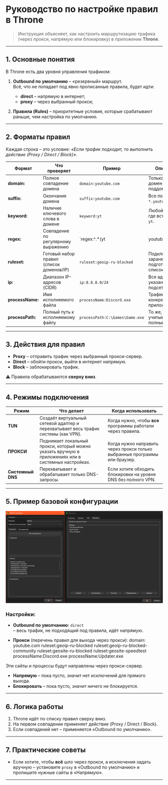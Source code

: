 # Руководство по настройке правил в Throne

> Инструкция объясняет, как настроить маршрутизацию трафика (через прокси, напрямую или блокировку) в приложении **Throne**.

---

## 1. Основные понятия

В Throne есть два уровня управления трафиком:

1. **Outbound по умолчанию** – «резервный» маршрут.  
   Всё, что не попадает под явно прописанные правила, будет идти:
   * **direct** – напрямую в интернет;
   * **proxy** – через выбранный прокси;
     
2. **Правила (Rules)** – приоритетные условия, которые срабатывают раньше, чем настройка по умолчанию.

---

## 2. Форматы правил

Каждая строка – это условие: *«Если трафик подходит, то выполнить действие (Proxy / Direct / Block)»*.

| Формат            | Что проверяет                              | Пример                           | Описание |
|--------------------|--------------------------------------------|------------------------------------|---------|
| **domain:**        | Полное совпадение домена                  | `domain:youtube.com`              | Только точный домен без поддоменов. |
| **suffix:**        | Окончание домена                           | `suffix:youtube.com`              | Все поддомены `*.youtube.com`. |
| **keyword:**       | Наличие ключевого слова в домене          | `keyword:yt`                      | Любой домен, где встречается `yt`. |
| **regex:**         | Совпадение по регулярному выражению        | `regex:^.*(yt|youtube)\.com$`     | Гибкая проверка (требуются знания RegExp). |
| **ruleset:**       | Готовый набор правил (список доменов/IP)   | `ruleset:geoip-ru-blocked`        | Подключает заранее подготовленный список. |
| **ip:**            | Диапазон IP-адресов (CIDR)                 | `ip:8.8.8.0/24`                   | Все адреса указанной подсети. |
| **processName:**   | Имя исполняемого файла                     | `processName:Discord.exe`         | Трафик конкретного приложения. |
| **processPath:**   | Полный путь к исполняемому файлу           | `processPath:C:\Games\Game.exe`   | То же, но учитывается полный путь.

---

## 3. Действия для правил

* **Proxy** – отправить трафик через выбранный прокси-сервер.
* **Direct** – обойти прокси, выйти в интернет напрямую.
* **Block** – заблокировать трафик.

⚠️ Правила обрабатываются **сверху вниз**.

---

## 4. Режимы подключения

| Режим          | Что делает | Когда использовать |
|-----------------|-----------|--------------------|
| **TUN**        | Создаёт виртуальный сетевой адаптер и перехватывает весь трафик системы (как VPN). | Когда нужно, чтобы **все** программы работали через правила. |
| **ПРОКСИ**     | Поднимает локальный прокси, который можно указать вручную в приложениях или в системных настройках. | Когда нужно направить через прокси только выбранные программы или браузер. |
| **Системный DNS** | Перехватывает и обрабатывает только DNS-запросы. | Если хотите обходить блокировки на уровне DNS без полного VPN. |

---

## 5. Пример базовой конфигурации

![Скрин настроек](image.png)

### Настройки:
* **Outbound по умолчанию:** `direct`  
  – весь трафик, не подходящий под правила, идёт напрямую.

* **Прокси** (перечень правил для выхода через прокси):
domain: youtube.com
ruleset:geoip-ru-blocked
ruleset:geoip-ru-blocked-community
ruleset:geosite-ru-blocked
ruleset:geosite-speedtest
processName:Discord.exe
processName:Updater.exe

Эти сайты и процессы будут направлены через прокси-сервер.

* **Напрямую** – пока пусто, значит нет исключений для прямого выхода.
* **Блокировать** – пока пусто, значит ничего не блокируется.

---

## 6. Логика работы

1. Throne идёт по списку правил сверху вниз.  
2. На первом совпадении применяет действие (Proxy / Direct / Block).  
3. Если совпадений нет – применяется «Outbound по умолчанию».

---

## 7. Практические советы

* Если хотите, чтобы **всё** шло через прокси, а исключения задать вручную – установите `proxy` в «Outbound по умолчанию» и пропишите нужные сайты в «Напрямую». 

---

